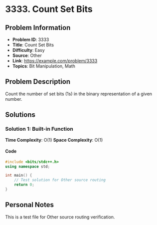 # 3333. Count Set Bits

## Problem Information
- **Problem ID**: 3333
- **Title**: Count Set Bits
- **Difficulty**: Easy
- **Source**: Other
- **Link**: https://example.com/problem/3333
- **Topics**: Bit Manipulation, Math

## Problem Description

Count the number of set bits (1s) in the binary representation of a given number.

## Solutions

### Solution 1: Built-in Function
**Time Complexity**: O(1)
**Space Complexity**: O(1)

#### Code
```cpp
#include <bits/stdc++.h>
using namespace std;

int main() {
    // Test solution for Other source routing
    return 0;
}
```

## Personal Notes
This is a test file for Other source routing verification.